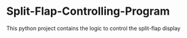 # Split-Flap-Controlling-Program
This python project contains the logic to control the split-flap display
